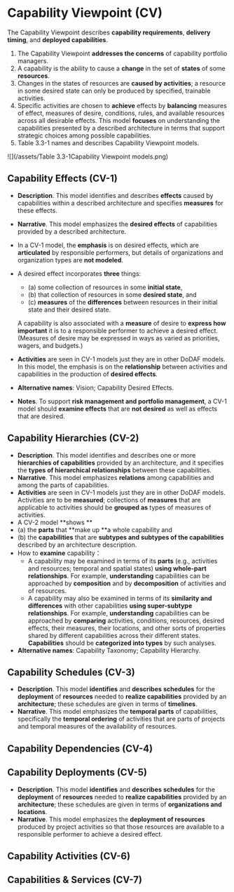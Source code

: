 # Capability Viewpoint \(CV\)

The Capability Viewpoint describes **capability requirements**, **delivery timing**, and **deployed capabilities**.

1. The Capability Viewpoint **addresses the concerns** of capability portfolio managers.
2. A capability is the ability to cause a **change** in the set of **states** of some **resources**. 
3. Changes in the states of resources are **caused by activities**; a resource in some desired state can only be produced by specified, trainable activities. 
4. Specific activities are chosen to **achieve** effects by **balancing** measures of effect, measures of desire, conditions, rules, and available resources across all desirable effects. This model **focuses** on understanding the capabilities presented by a described architecture in terms that support strategic choices among possible capabilities.
5. Table 3.3-1 names and describes Capability Viewpoint models.

![](/assets/Table 3.3-1Capability Viewpoint models.png)

## Capability Effects \(CV-1\)

* **Description**. This model identifies and describes **effects** caused by capabilities within a described architecture and specifies **measures** for these effects.
* **Narrative**. This model emphasizes the **desired effects** of capabilities provided by a described architecture.
* In a CV-1 model, the **emphasis** is on desired effects, which are **articulated** by responsible performers, but details of organizations and organization types are **not modeled**.
* A desired effect incorporates **three** things: 
  * \(a\) some collection of resources in some **initial state**, 
  * \(b\) that collection of resources in some **desired state**, and 
  * \(c\) **measures** of the **differences** between resources in their initial state and their desired state. 

  A capability is also associated with a **measure** of desire to **express how important** it is to a responsible performer to achieve a desired effect. \(Measures of desire may be expressed in ways as varied as priorities, wagers, and budgets.\)
* **Activities** are seen in CV-1 models just they are in other DoDAF models. In this model, the emphasis is on the **relationship** between activities and capabilities in the production of **desired effects**.
* **Alternative names**: Vision; Capability Desired Effects.
* **Notes**. To support **risk management and portfolio management**, a CV-1 model should **examine effects** that are **not desired** as well as effects that are desired.

## Capability Hierarchies \(CV-2\)

* **Description**. This model identifies and describes one or more **hierarchies of capabilities** provided by an architecture, and it specifies the **types of hierarchical relationships** between these capabilities.
* **Narrative**. This model emphasizes **relations** among capabilities and among the parts of capabilities.
* **Activities** are seen in CV-1 models just they are in other DoDAF models. Activities are to be **measured**; collections of **measures** that are applicable to activities should be **grouped as** types of measures of activities.
*  A CV-2 model **shows **
  * \(a\) the **parts** that **make up **a whole capability and 
  * \(b\) the **capabilities** that are **subtypes and subtypes of the capabilities** described by an architecture description.
* How to **examine** capability：
  * A capability may be examined in terms of its **parts** \(e.g., activities and resources; temporal and spatial states\) **using whole-part relationships**. For example, **understanding** capabilities can be approached by **composition** and by **decomposition** of activities and of resources. 
  * A capability may also be examined in terms of its **similarity and differences** with other capabilities **using super-subtype relationships**. For example, **understanding** capabilities can be approached by **comparing** activities, conditions, resources, desired effects, their measures, their locations, and other sorts of properties shared by different capabilities across their different states. **Capabilities** should be **categorized into types** by such analyses.
*  **Alternative names**: Capability Taxonomy; Capability Hierarchy.

## Capability Schedules \(CV-3\)

* **Description**. This model **identifies** and **describes** **schedules** for the **deployment** of **resources** needed to **realize capabilities** provided by an **architecture**; these schedules are given in terms of **timelines**.
* **Narrative**. This model emphasizes the **temporal parts** of capabilities, specifically the **temporal ordering** of activities that are parts of projects and temporal measures of the availability of resources. 

## Capability Dependencies \(CV-4\)

## Capability Deployments \(CV-5\)

* **Description**. This model **identifies** and **describes** **schedules** for the **deployment** of **resources** needed to **realize capabilities** provided by an **architecture**; these schedules are given in terms of **organizations and locations**.
* **Narrative**. This model emphasizes the **deployment of resources** produced by project activities so that those resources are available to a responsible performer to achieve a desired effect.

## Capability Activities \(CV-6\)

## Capabilities & Services \(CV-7\)



